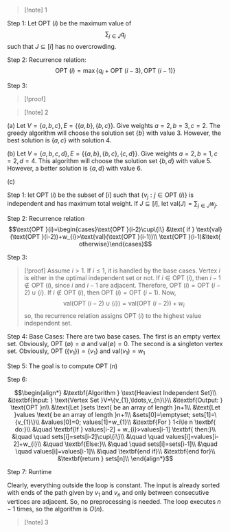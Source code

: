 >[!note] 1

Step 1: Let $\text{OPT }(i)$ be the maximum value of $$\sum_{j\in J}q_{j}$$ such that $J\subseteq[i]$ has no overcrowding.

Step 2: Recurrence relation:$$\text{OPT }(i)=\max\{q_{i}+\text{OPT }(i-3),\text{OPT }(i-1)\}$$

Step 3: 

>[!proof]





 >[!note] 2 

(a) Let $V=\{a,b,c\},E=\{\{a,b\},\{b,c\}\}$. Give weights $a=2,b=3,c=2$. The greedy algorithm will choose the solution set $\{b\}$ with value $3$. However, the best solution is $\{a,c\}$ with solution $4$. 

(b) Let $V=\{a,b,c,d\},E=\{\{a,b\},\{b,c\},\{c,d\}\}$. Give weights $a=2,b=1,c=2,d=4$. This algorithm will choose the solution set $\{b,d\}$ with value $5$. However, a better solution is $\{a,d\}$ with value $6$. 

(c) 

Step 1: let $\text{OPT }(i)$ be the subset of $[i]$ such that $\{v_{j}:j\in \text{OPT }(i)\}$ is independent and has maximum total weight. If $J\subseteq[i]$, let $\text{val}(J)=\sum_{j\in J}w_{j}$.

Step 2: Recurrence relation $$\text{OPT }(i)=\begin{cases}\text{OPT }(i-2)\cup\{i\} &\text{ if } \text{val}(\text{OPT }(i-2))+w_{i}>\text{val}(\text{OPT }(i-1))\\
\text{OPT }(i-1)&\text{ otherwise}\end{cases}$$

Step 3: 

>[!proof]
Assume $i>1$. If $i≤1$, it is handled by the base cases. Vertex $i$ is either in the optimal independent set or not. If $i\in \text{OPT }(i)$, then $i-1\notin \text{OPT }(i)$, since $i$ and $i-1$ are adjacent. Therefore, $\text{OPT }(i)=\text{OPT }(i-2)\cup\{i\}$. If $i\notin \text{OPT }(i)$, then $\text{OPT }(i)=\text{OPT }(i-1)$. Now, $$\text{val}(\text{OPT }(i-2)\cup\{i\})=\text{val}(\text{OPT }(i-2))+w_{i}$$so, the recurrence relation assigns $\text{OPT }(i)$ to the highest value independent set.


Step 4: Base Cases: There are two base cases. The first is an empty vertex set. Obviously, $\text{OPT }(\emptyset)=\emptyset$ and $\text{val}(\emptyset)=0$. The second is a singleton vertex set. Obviously, $\text{OPT }(\{v_{1}\})=\{v_{1}\}$ and $\text{val}(v_{1})=w_{1}$

Step 5: The goal is to compute $\text{OPT }(n)$

Step 6: 

$$\begin{align*}
&\textbf{Algorithm } \text{Heaviest Independent Set}\\
&\textbf{Input: } \text{Vertex Set }V=\{v_{1},\ldots,v_{n}\}\\
&\textbf{Output: } \text{OPT }n\\
&\text{Let }sets \text{ be an array of length }n+1\\
&\text{Let }values \text{ be an array of length }n+1\\
&sets[0]=\emptyset; sets[1]=\{v_{1}\}\\
&values[0]=0; values[1]=w_{1}\\
&\textbf{For } 1<i\le n \textbf{ do:}\\
&\quad \textbf{If } values[i-2] + w_{i}>values[i-1] \textbf{ then:}\\
&\quad \quad sets[i]=sets[i-2]\cup\{i\}\\
&\quad \quad values[i]=values[i-2]+w_{i}\\
&\quad \textbf{Else:}\\
&\quad \quad sets[i]=sets[i-1]\\
&\quad \quad values[i]=values[i-1]\\
&\quad \textbf{end if}\\
&\textbf{end for}\\
&\textbf{return } sets[n]\\
\end{align*}$$

Step 7: Runtime

Clearly, everything outside the loop is constant. The input is already sorted with ends of the path given by $v_{1}$ and $v_{n}$ and only between consecutive vertices are adjacent. So, no preprocessing is needed. The loop executes $n-1$ times, so the algorithm is $O(n)$.

>[!note] 3


